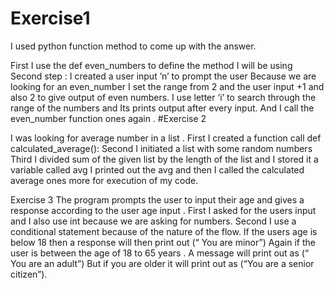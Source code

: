 # Exercise1

I used python function method to come up with the answer.

First I use the def even_numbers to define the method I will be using
Second step : I created a user input ’n’ to prompt the user
Because we are looking for an even_number I set the range from 2 and the user input +1 and also 2 to give  output of even numbers. I use letter ‘i’ to search through the range of the numbers and Its prints output after every input. And I call the even_number function ones again . 
#Exercise 2

I was looking for average number in a list .
First I created a function call def calculated_average():
Second I initiated a list with some random numbers 
Third I divided sum of the given list by the length of the list and I stored it a variable called avg
I printed out the avg and then I called the calculated average  ones more for execution of my code.

Exercise 3
The program prompts the user to input their age and gives a response  according to the user age input .
First I asked for the users input and I also use int because we are asking for numbers.
Second I use a conditional statement because of the nature of the flow.
If the users age is below 18 then a response will then print out (“ You are minor”)
Again if the user is between the age of 18 to 65 years . A message will print out as (“ You are an adult”)
But if you are older it will print out as (“You are a senior citizen”). 
